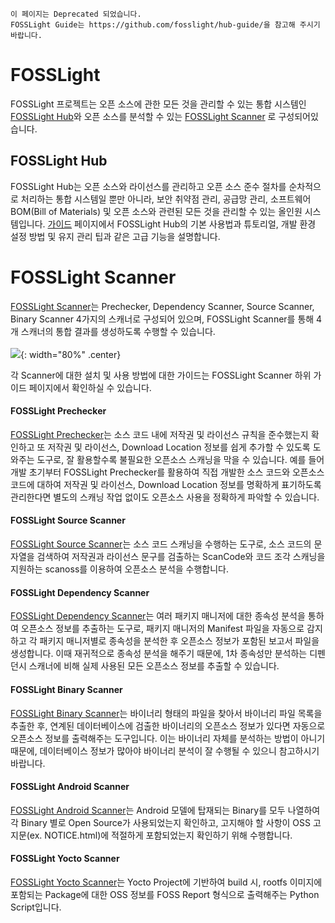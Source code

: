 ```note
이 페이지는 Deprecated 되었습니다.   
FOSSLight Guide는 https://github.com/fosslight/hub-guide/을 참고해 주시기 바랍니다.
```


# FOSSLight

FOSSLight 프로젝트는 오픈 소스에 관한 모든 것을 관리할 수 있는 통합 시스템인 [FOSSLight Hub](https://fosslight.org/ko/fosslight)와 오픈 소스를 분석할 수 있는 [FOSSLight Scanner](https://fosslight.org/ko/scanner/) 로 구성되어있습니다. 

## FOSSLight Hub

FOSSLight Hub는 오픈 소스와 라이선스를 관리하고 오픈 소스 준수 절차를 순차적으로 처리하는 통합 시스템일 뿐만 아니라, 보안 취약점 관리, 공급망 관리, 소프트웨어 BOM(Bill of Materials) 및 오픈 소스와 관련된 모든 것을 관리할 수 있는 올인원 시스템입니다.
[가이드](https://fosslight.org/hub-guide/) 페이지에서 FOSSLight Hub의 기본 사용법과 튜토리얼, 개발 환경 설정 방법 및 유지 관리 팁과 같은 고급 기능을 설명합니다. 

# FOSSLight Scanner

[FOSSLight Scanner](scanner)는 Prechecker, Dependency Scanner, Source Scanner, Binary Scanner 4가지의 스캐너로 구성되어 있으며, FOSSLight Scanner를 통해 4개 스캐너의 통합 결과를 생성하도록 수행할 수 있습니다.
<br/><br/>
![](scanner/images/fosslight_scanner_overview.png){: width="80%" .center}
<br/>

각 Scanner에 대한 설치 및 사용 방법에 대한 가이드는 FOSSLight Scanner 하위 가이드 페이지에서 확인하실 수 있습니다.
#### FOSSLight Prechecker
[FOSSLight Prechecker](scanner/1_prechecker.md)는 소스 코드 내에 저작권 및 라이선스 규칙을 준수했는지 확인하고 또 저작권 및 라이선스, Download Location 정보를 쉽게 추가할 수 있도록 도와주는 도구로, 잘 활용할수록 불필요한 오픈소스 스캐닝을 막을 수 있습니다. 예를 들어 개발 초기부터 FOSSLight Prechecker를 활용하여 직접 개발한 소스 코드와 오픈소스 코드에 대하여 저작권 및 라이선스, Download Location 정보를 명확하게 표기하도록 관리한다면 별도의 스캐닝 작업 없이도 오픈소스 사용을 정확하게 파악할 수 있습니다.

#### FOSSLight Source Scanner
[FOSSLight Source Scanner](scanner/2_source.md)는 소스 코드 스캐닝을 수행하는 도구로, 소스 코드의 문자열을 검색하여 저작권과 라이선스 문구를 검출하는 ScanCode와 코드 조각 스캐닝을 지원하는 scanoss를 이용하여 오픈소스 분석을 수행합니다.

#### FOSSLight Dependency Scanner
[FOSSLight Dependency Scanner](scanner/3_dependency.md)는 여러 패키지 매니저에 대한 종속성 분석을 통하여 오픈소스 정보를 추출하는 도구로, 패키지 매니저의 Manifest 파일을 자동으로 감지하고 각 패키지 매니저별로 종속성을 분석한 후 오픈소스 정보가 포함된 보고서 파일을 생성합니다. 이때 재귀적으로 종속성 분석을 해주기 때문에, 1차 종속성만 분석하는 디펜던시 스캐너에 비해 실제 사용된 모든 오픈소스 정보를 추출할 수 있습니다.

#### FOSSLight Binary Scanner
[FOSSLight Binary Scanner](scanner/4_binary.md)는 바이너리 형태의 파일을 찾아서 바이너리 파일 목록을 추출한 후, 연계된 데이터베이스에 검출한 바이너리의 오픈소스 정보가 있다면 자동으로 오픈소스 정보를 출력해주는 도구입니다. 이는 바이너리 자체를 분석하는 방법이 아니기 때문에, 데이터베이스 정보가 많아야 바이너리 분석이 잘 수행될 수 있으니 참고하시기 바랍니다.

#### FOSSLight Android Scanner
[FOSSLight Android Scanner](scanner/6_android.md)는 Android 모델에 탑재되는 Binary를 모두 나열하여 각 Binary 별로 Open Source가 사용되었는지 확인하고, 고지해야 할 사항이 OSS 고지문(ex. NOTICE.html)에 적절하게 포함되었는지 확인하기 위해 수행합니다.

#### FOSSLight Yocto Scanner
[FOSSLight Yocto Scanner](scanner/5_yocto.md)는 Yocto Project에 기반하여 build 시, rootfs 이미지에 포함되는 Package에 대한 OSS 정보를 FOSS Report 형식으로 출력해주는 Python Script입니다.
